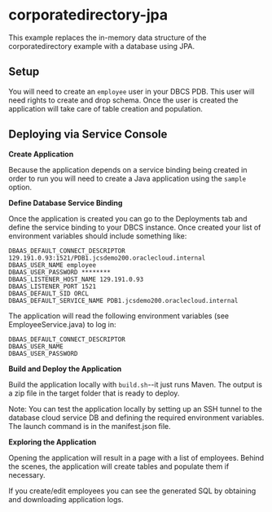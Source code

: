 corporatedirectory-jpa
======================

This example replaces the in-memory data structure of the corporatedirectory example with a database using JPA.

Setup
-----

You will need to create an `employee` user in your DBCS PDB.  This user will need rights to create and drop schema.  Once the user is created the application will take care of table creation and population.

Deploying via Service Console
-----------------------------

**Create Application**

Because the application depends on a service binding being created in order to run you will need to create a Java application using the `sample` option.

**Define Database Service Binding**

Once the application is created you can go to the Deployments tab and define the service binding to your DBCS instance.  Once created your list of environment variables should include something like:

    DBAAS_DEFAULT_CONNECT_DESCRIPTOR 129.191.0.93:1521/PDB1.jcsdemo200.oraclecloud.internal
    DBAAS_USER_NAME employee
    DBAAS_USER_PASSWORD ********
    DBAAS_LISTENER_HOST_NAME 129.191.0.93
    DBAAS_LISTENER_PORT 1521
    DBAAS_DEFAULT_SID ORCL
    DBAAS_DEFAULT_SERVICE_NAME PDB1.jcsdemo200.oraclecloud.internal

The application will read the following environment variables (see EmployeeService.java) to log in:

    DBAAS_DEFAULT_CONNECT_DESCRIPTOR
    DBAAS_USER_NAME
    DBAAS_USER_PASSWORD

**Build and Deploy the Application**

Build the application locally with `build.sh`--it just runs Maven.  The output is a zip file in the target folder that is ready to deploy.

Note: You can test the application locally by setting up an SSH tunnel to the database cloud service DB and defining the required environment variables.  The launch command is in the manifest.json file.

**Exploring the Application**

Opening the application will result in a page with a list of employees.  Behind the scenes, the application will create tables and populate them if necessary.  

If you create/edit employees you can see the generated SQL by obtaining and downloading application logs.
